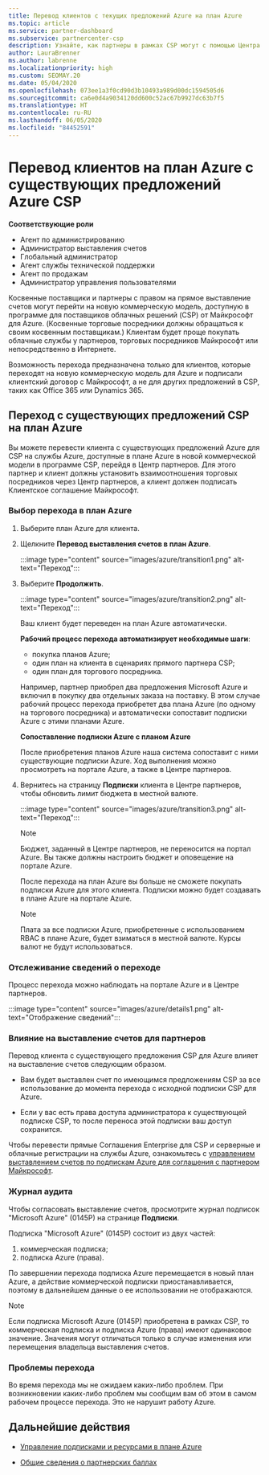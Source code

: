 ```yaml
---
title: Перевод клиентов с текущих предложений Azure на план Azure
ms.topic: article
ms.service: partner-dashboard
ms.subservice: partnercenter-csp
description: Узнайте, как партнеры в рамках CSP могут с помощью Центра партнеров переводить клиентов с существующих предложений Azure CSP на службы Azure в рамках плана Azure.
author: LauraBrenner
ms.author: labrenne
ms.localizationpriority: high
ms.custom: SEOMAY.20
ms.date: 05/04/2020
ms.openlocfilehash: 073ee1a3f0cd90d3b10493a989d00dc1594505d6
ms.sourcegitcommit: ca6e0d4a9034120dd600c52ac67b9927dc63b7f5
ms.translationtype: HT
ms.contentlocale: ru-RU
ms.lasthandoff: 06/05/2020
ms.locfileid: "84452591"
---
```

# <a name="transition-customers-to-azure-plan-from-existing-csp-azure-offers"></a>Перевод клиентов на план Azure с существующих предложений Azure CSP

**Соответствующие роли**

- Агент по администрированию
- Администратор выставления счетов
- Глобальный администратор
- Агент службы технической поддержки
- Агент по продажам
- Администратор управления пользователями

Косвенные поставщики и партнеры с правом на прямое выставление счетов могут перейти на новую коммерческую модель, доступную в программе для поставщиков облачных решений (CSP) от Майкрософт для Azure. (Косвенные торговые посредники должны обращаться к своим косвенным поставщикам.) Клиентам будет проще покупать облачные службы у партнеров, торговых посредников Майкрософт или непосредственно в Интернете.

Возможность перехода предназначена только для клиентов, которые переходят на новую коммерческую модель для Azure и подписали клиентский договор с Майкрософт, а не для других предложений в CSP, таких как Office 365 или Dynamics 365.

## <a name="transition-existing-csp-offers-to-an-azure-plan"></a>Переход с существующих предложений CSP на план Azure

Вы можете перевести клиента с существующих предложений Azure для CSP на службы Azure, доступные в плане Azure в новой коммерческой модели в программе CSP, перейдя в Центр партнеров. Для этого партнер и клиент должны установить взаимоотношения торговых посредников через Центр партнеров, а клиент должен подписать Клиентское соглашение Майкрософт.

### <a name="select-transition-to-azure-plan"></a>Выбор перехода в план Azure

1. Выберите план Azure для клиента.

2. Щелкните **Перевод выставления счетов в план Azure**.

   :::image type="content" source="images/azure/transition1.png" alt-text="Переход":::

3. Выберите **Продолжить**.

   :::image type="content" source="images/azure/transition2.png" alt-text="Переход":::

   Ваш клиент будет переведен на план Azure автоматически.

   **Рабочий процесс перехода автоматизирует необходимые шаги**:

   - покупка планов Azure;
   - один план на клиента в сценариях прямого партнера CSP;  
   - один план для торгового посредника.  

   Например, партнер приобрел два предложения Microsoft Azure и включил в покупку два отдельных заказа на поставку. В этом случае рабочий процесс перехода приобретет два плана Azure (по одному на торгового посредника) и автоматически сопоставит подписки Azure с этими планами Azure.  

   **Сопоставление подписки Azure с планом Azure**

   После приобретения планов Azure наша система сопоставит с ними существующие подписки Azure. Ход выполнения можно просмотреть на портале Azure, а также в Центре партнеров.

4. Вернитесь на страницу **Подписки** клиента в Центре партнеров, чтобы обновить лимит бюджета в местной валюте.

   :::image type="content" source="images/azure/transition3.png" alt-text="Переход":::

   >[!NOTE]
   >Бюджет, заданный в Центре партнеров, не переносится на портал Azure. Вы также должны настроить бюджет и оповещение на портале Azure.

   После перехода на план Azure вы больше не сможете покупать подписки Azure для этого клиента. Подписки можно будет создавать в плане Azure на портале Azure.

   >[!NOTE]
   > Плата за все подписки Azure, приобретенные с использованием RBAC в плане Azure, будет взиматься в местной валюте. Курсы валют не будут использоваться.

### <a name="track-your-transition-details"></a>Отслеживание сведений о переходе

Процесс перехода можно наблюдать на портале Azure и в Центре партнеров.

:::image type="content" source="images/azure/details1.png" alt-text="Отображение сведений":::

### <a name="billing-impact-to-partners"></a>Влияние на выставление счетов для партнеров

Перевод клиента с существующего предложения CSP для Azure влияет на выставление счетов следующим образом.

- Вам будет выставлен счет по имеющимся предложениям CSP за все использование до момента перехода с исходной подписки CSP для Azure.

- Если у вас есть права доступа администратора к существующей подписке CSP, то после переноса этой подписки ваш доступ сохранится.

Чтобы перевести прямые Соглашения Enterprise для CSP и серверные и облачные регистрации на службы Azure, ознакомьтесь с [управлением выставлением счетов по подпискам Azure для соглашения с партнером Майкрософт](https://docs.microsoft.com/azure/billing/mpa-request-ownership).

### <a name="audit-log"></a>Журнал аудита

Чтобы согласовать выставление счетов, просмотрите журнал подписок "Microsoft Azure" (0145P) на странице **Подписки**.

Подписка "Microsoft Azure" (0145P) состоит из двух частей:

1. коммерческая подписка;
2. подписка Azure (права).

По завершении перехода подписка Azure перемещается в новый план Azure, а действие коммерческой подписки приостанавливается, поэтому в дальнейшем данные о ее использовании не отображаются.  

>[!Note]
>Если подписка Microsoft Azure (0145P) приобретена в рамках CSP, то коммерческая подписка и подписка Azure (права) имеют одинаковое значение. Значения могут отличаться только в случае изменения или перемещения владельца выставления счетов.

### <a name="transition-issues"></a>Проблемы перехода

Во время перехода мы не ожидаем каких-либо проблем. При возникновении каких-либо проблем мы сообщим вам об этом в самом рабочем процессе перехода. Это не нарушит работу Azure.  

## <a name="next-steps"></a>Дальнейшие действия

- [Управление подписками и ресурсами в плане Azure](azure-plan-manage.md)

- [Общие сведения о партнерских баллах](partner-earned-credit.md)
